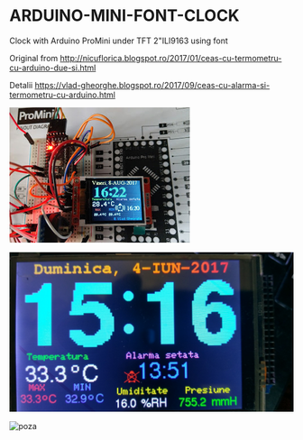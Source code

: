 # ARDUINO-MINI-FONT-CLOCK
Clock with Arduino ProMini under TFT 2"ILI9163 using font

Original from http://nicuflorica.blogspot.ro/2017/01/ceas-cu-termometru-cu-arduino-due-si.html

Detalii https://vlad-gheorghe.blogspot.ro/2017/09/ceas-cu-alarma-si-termometru-cu-arduino.html


![poza](https://github.com/vlad-gheorghe/ARDUINO-MINI-FONT-CLOCK/blob/master/IMAG0537.jpg)

![poza](https://github.com/vlad-gheorghe/ARDUINO-MINI-FONT-CLOCK/blob/master/IMAG0334.jpg)

![poza](https://github.com/vlad-gheorghe/ARDUINO-MINI-FONT-CLOCK/blob/master/1679244941112.jpg)
